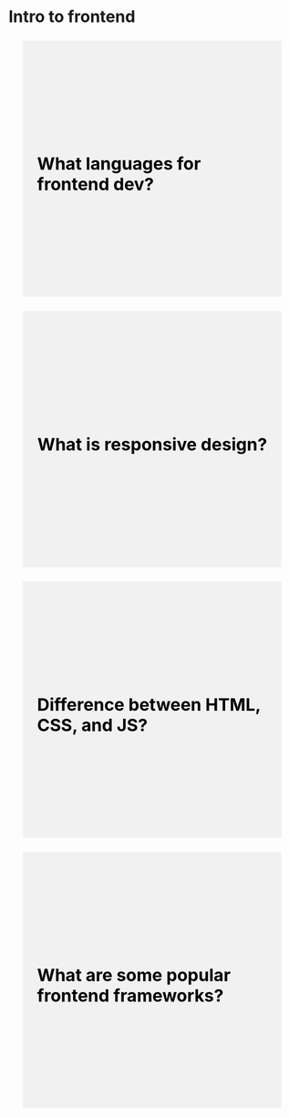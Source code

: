 <!DOCTYPE html>
<html lang="en">
<head>
    <meta charset="UTF-8">
    <meta http-equiv="X-UA-Compatible" content="IE=edge">
    <meta name="viewport" content="width=device-width, initial-scale=1.0">
    <title>Intro to frontend</title>
</head>
<body>
    <div class="front-wrap">
        <div class="front-header">
            <h1>Intro to frontend</h1>
        </div>
        <div class="front-content">
            <!--  -->
            <div class="dropdown-questions">
                <div onclick="opencq1()" id="cq1" class="cq1">
                    <h2 id="cq-h1">What languages for frontend dev?</h2>
                    <p id="cq-p1" class="cq-p1">Typically, frontend developers use HTML, SCSS, and JS to create a fully functional and interactable website. Some resources to learn how to use these can be found <a href="https://www.w3schools.com/html/">here.</a></p>
                </div>
                <div onclick="opencq2()" id="cq2" class="cq2">
                    <h2 id="cq-h2">What is responsive design?</h2>
                    <p id="cq-p2" class="cq-p2">Responsive design is the practice of designing websites that adapt to different screen sizes and devices. This is important because users are increasingly accessing the web on a variety of devices. Responsive design ensures that a website is accessible and usable on any device. More about this can be found 
                    <a href="https://www.w3schools.com/css/css_rwd_intro.asp">here</a>.</p>
                </div>
                <div onclick="opencq3()" id="cq3" class="cq3">
                    <h2 id="cq-h3">Difference between HTML, CSS, and JS?</h2>
                    <p id="cq-p3" class="cq-p3">HTML is a markup language used to structure content on the web, while CSS is used to style and layout that content. JavaScript is a scripting language used to create interactive and dynamic web content.</p>
                </div>
                <div onclick="opencq4()" id="cq4" class="cq4">
                    <h2 id="cq-h4">What are some popular frontend frameworks?</h2>
                    <p id="cq-p4" class="cq-p4">Some popular frontend frameworks include <a href="https://reactjs.org/">React</a>, <a href="https://angular.io/">Angular</a>, and <a href="https://vuejs.org/">Vue</a>. These frameworks provide tools and libraries for building complex and interactive user interfaces.</p>
                </div>
            </div>
        </div>
            <!--  -->
    </div>
</body>
<script>
    <!-- ! body -->
    cqp1 = document.getElementById("cq-p1");
    cqp2 = document.getElementById("cq-p2");
    cqp3 = document.getElementById("cq-p3");
    cqp4 = document.getElementById("cq-p4");
    <!-- ! header -->
    cqh1 = document.getElementById("cq-p1");
    cqh2 = document.getElementById("cq-p2");
    cqh3 = document.getElementById("cq-p3");
    cqh4 = document.getElementById("cq-p4");
<!--  -->
    function opencq1() {
        cqh1.style.display = "none";
        cqp1.style.display = "flex";
    }
    function opencq2() {
        cqh2.style.display = "none";
        cqp2.style.display = "flex";
    }
    function opencq3() {
        cqh3.style.display = "none";
        cqp3.style.display = "flex";
    }
    function opencq4() {
        cqh4.style.display = "none";
        cqp4.style.display = "flex";
    }
</script>

<style>
    .cq1, .cq2, .cq3, .cq4 {
        display: flex;
        justify-content: center;
        align-items: center;
        width: content-fit;
        margin: 25px 25px 25px 25px;
        padding: 25px;
        height: 400px;
        background-color: #f1f1f1;
        color: black;
        flex-direction: column;
        font-size: 20px;
    }
    .cq1:hover, .cq2:hover, .cq3:hover, .cq4:hover {
        background-color: #ddd;
        cursor: pointer;
    }
    
    h2 {
        display: flex;
    }

    p {
        display: none;
        font-size: 15px;
    }
</style>
</html>